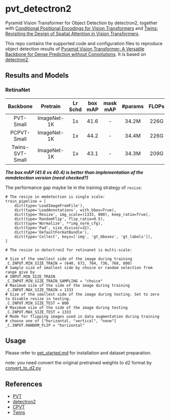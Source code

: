 # pvt_detectron2

Pyramid Vision Transformer for Object Detection by detectron2, together with [Conditional Positional Encodings for Vision Transformers](https://arxiv.org/abs/2102.10882) and [Twins: Revisiting the Design of Spatial Attention in Vision Transformers](https://arxiv.org/pdf/2104.13840.pdf).

This repo contains the supported code and configuration files to reproduce object detection results of [Pyramid Vision Transformer: A Versatile Backbone for Dense Prediction without Convolutions](https://arxiv.org/pdf/2102.12122.pdf). It is based on [detectron2](https://github.com/facebookresearch/detectron2).


## Results and Models

### RetinaNet

| Backbone | Pretrain | Lr Schd | box mAP | mask mAP | #params | FLOPs | config | log | model |
| :---: | :---: | :---: | :---: | :---: | :---: | :---: | :---: | :---: |:---: |
| PVT-Small | ImageNet-1K | 1x | 41.6| - | 34.2M | 226G | [config](configs/pvt/pvt_small_FPN_1x.yaml) | - | [model](https://github.com/xiaohu2015/pvt_detectron2/releases/download/v0.5/retinanet_pvt_small_1k.pth) |
| PCPVT-Small | ImageNet-1K | 1x | 44.2| - | 34.4M | 226G | [config](configs/pvt/pcpvt_small_FPN_1x.yaml) | - | [model](https://github.com/xiaohu2015/pvt_detectron2/releases/download/v0.9/retinanet_pcpvt_small_coco.pth) |
| Twins-SVT-Small | ImageNet-1K | 1x | 43.1| - | 34.3M | 209G | [config](configs/pvt/gvt_small_FPN_1x.yaml) | - | [model](-) |



***The box mAP (41.6 vs 40.4) is better than implementation of the mmdetection version (need checked?)***

The performance gap maybe lie in the training strategy of `resize`:

```
# The resize in mmdetection is single scale:
train_pipeline = [
    dict(type='LoadImageFromFile'),
    dict(type='LoadAnnotations', with_bbox=True),
    dict(type='Resize', img_scale=(1333, 800), keep_ratio=True),
    dict(type='RandomFlip', flip_ratio=0.5),
    dict(type='Normalize', **img_norm_cfg),
    dict(type='Pad', size_divisor=32),
    dict(type='DefaultFormatBundle'),
    dict(type='Collect', keys=['img', 'gt_bboxes', 'gt_labels']),
]

# The resize in detectron2 for retinanet is multi-scale:

# Size of the smallest side of the image during training
_C.INPUT.MIN_SIZE_TRAIN = (640, 672, 704, 736, 768, 800)
# Sample size of smallest side by choice or random selection from range give by
# INPUT.MIN_SIZE_TRAIN
_C.INPUT.MIN_SIZE_TRAIN_SAMPLING = "choice"
# Maximum size of the side of the image during training
_C.INPUT.MAX_SIZE_TRAIN = 1333
# Size of the smallest side of the image during testing. Set to zero to disable resize in testing.
_C.INPUT.MIN_SIZE_TEST = 800
# Maximum size of the side of the image during testing
_C.INPUT.MAX_SIZE_TEST = 1333
# Mode for flipping images used in data augmentation during training
# choose one of ["horizontal, "vertical", "none"]
_C.INPUT.RANDOM_FLIP = "horizontal"
```


## Usage
Please refer to [get_started.md](https://detectron2.readthedocs.io/en/latest/tutorials/getting_started.html) for installation and dataset preparation.

note: you need convert the original pretrained weights to d2 format by [convert_to_d2.py](convert_to_d2.py)

## References
- [PVT](https://github.com/whai362/PVT)
- [detectron2](https://github.com/facebookresearch/detectron2)
- [CPVT](https://github.com/Meituan-AutoML/CPVT)
- [Twins](https://github.com/Meituan-AutoML/Twins)
